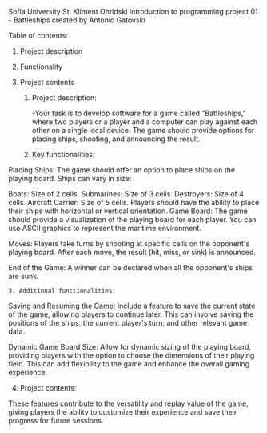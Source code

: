 Sofia University St. Kliment Ohridski
Introduction to programming project 01 - Battleships
created by Antonio Gatovski

Table of contents:
1. Project description
2. Functionality
3. Project contents

   1. Project description:
      
      -Your task is to develop software for a game called "Battleships," where two players or a player and a computer can play against each other on a single local device. The game should provide options for placing ships, shooting, and announcing the result.

   2. Key functionalities:

Placing Ships:
The game should offer an option to place ships on the playing board. Ships can vary in size:

Boats: Size of 2 cells.
Submarines: Size of 3 cells.
Destroyers: Size of 4 cells.
Aircraft Carrier: Size of 5 cells.
Players should have the ability to place their ships with horizontal or vertical orientation.
Game Board:
The game should provide a visualization of the playing board for each player. You can use ASCII graphics to represent the maritime environment.

Moves:
Players take turns by shooting at specific cells on the opponent's playing board.
After each move, the result (hit, miss, or sink) is announced.

End of the Game:
A winner can be declared when all the opponent's ships are sunk.

    3. Additional functionalities:

Saving and Resuming the Game:
Include a feature to save the current state of the game, allowing players to continue later. This can involve saving the positions of the ships, the current player's turn, and other relevant game data.

Dynamic Game Board Size:
Allow for dynamic sizing of the playing board, providing players with the option to choose the dimensions of their playing field. This can add flexibility to the game and enhance the overall gaming experience.

  4. Project contents:


These features contribute to the versatility and replay value of the game, giving players the ability to customize their experience and save their progress for future sessions. 
